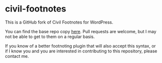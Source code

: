# civil-footnotes
This is a GitHub fork of Civil Footnotes for WordPress.

You can find the base repo copy [here](https://wordpress.org/plugins/civil-footnotes/). Pull requests are welcome, but I may not be able to get to them on a regular basis.

If you know of a better footnoting plugin that will also accept this syntax, or if I know you and you are interested in contributing to this repository, please contact me.
